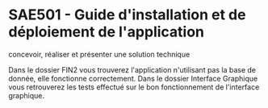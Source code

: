 # SAE501 - Guide d'installation et de déploiement de l'application 
concevoir, réaliser et présenter une solution technique


Dans le dossier FIN2 vous trouverez l'application n'utilisant pas la base de donnée, elle fonctionne correctement.
Dans le dossier Interface Graphique vous retrouverez les tests effectué sur le bon fonctionnement de l'interface graphique.

